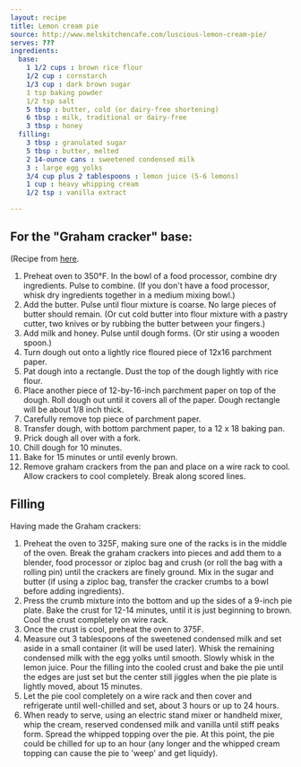 ```yaml
---
layout: recipe
title: Lemon cream pie
source: http://www.melskitchencafe.com/luscious-lemon-cream-pie/
serves: ???
ingredients:
  base:
    1 1/2 cups : brown rice flour
    1/2 cup : cornstarch
    1/3 cup : dark brown sugar
    1 tsp baking powder
    1/2 tsp salt
    5 tbsp : butter, cold (or dairy-free shortening)
    6 tbsp : milk, traditional or dairy-free
    3 tbsp : honey
  filling:
    3 tbsp : granulated sugar
    5 tbsp : butter, melted
    2 14-ounce cans : sweetened condensed milk
    3 : large egg yolks
    3/4 cup plus 2 tablespoons : lemon juice (5-6 lemons)
    1 cup : heavy whipping cream
    1/2 tsp : vanilla extract

---
```


## For the "Graham cracker" base:

(Recipe from [here](http://www.glutenfreebaking.com/gluten-free-graham-crackers/).

1. Preheat oven to 350°F. In the bowl of a food processor, combine dry ingredients. Pulse to combine. (If you don't have a food processor, whisk dry ingredients together in a medium mixing bowl.)
2. Add the butter. Pulse until flour mixture is coarse. No large pieces of butter should remain. (Or cut cold butter into flour mixture with a pastry cutter, two knives or by rubbing the butter between your fingers.)
3. Add milk and honey. Pulse until dough forms. (Or stir using a wooden spoon.)
4. Turn dough out onto a lightly rice floured piece of 12x16 parchment paper.
5. Pat dough into a rectangle. Dust the top of the dough lightly with rice flour.
6. Place another piece of 12-by-16-inch parchment paper on top of the dough. Roll dough out until it covers all of the paper. Dough rectangle will be about 1/8 inch thick.
7. Carefully remove top piece of parchment paper.
8. Transfer dough, with bottom parchment paper, to a 12 x 18 baking pan.
9. Prick dough all over with a fork.
10. Chill dough for 10 minutes.
11. Bake for 15 minutes or until evenly brown.
12. Remove graham crackers from the pan and place on a wire rack to cool.
Allow crackers to cool completely. Break along scored lines.

## Filling

Having made the Graham crackers:

1. Preheat the oven to 325F, making sure one of the racks is in the middle of the oven. Break the graham crackers into pieces and add them to a blender, food processor or ziploc bag and crush (or roll the bag with a rolling pin) until the crackers are finely ground. Mix in the sugar and butter (if using a ziploc bag, transfer the cracker crumbs to a bowl before adding ingredients).
2. Press the crumb mixture into the bottom and up the sides of a 9-inch pie plate. Bake the crust for 12-14 minutes, until it is just beginning to brown. Cool the crust completely on wire rack.
3. Once the crust is cool, preheat the oven to 375F.
4. Measure out 3 tablespoons of the sweetened condensed milk and set aside in a small container (it will be used later). Whisk the remaining condensed milk with the egg yolks until smooth. Slowly whisk in the lemon juice. Pour the filling into the cooled crust and bake the pie until the edges are just set but the center still jiggles when the pie plate is lightly moved, about 15 minutes.
5. Let the pie cool completely on a wire rack and then cover and refrigerate until well-chilled and set, about 3 hours or up to 24 hours.
6. When ready to serve, using an electric stand mixer or handheld mixer, whip the cream, reserved condensed milk and vanilla until stiff peaks form. Spread the whipped topping over the pie. At this point, the pie could be chilled for up to an hour (any longer and the whipped cream topping can cause the pie to 'weep' and get liquidy).




